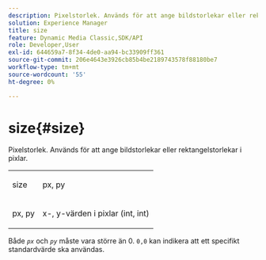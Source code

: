 ```yaml
---
description: Pixelstorlek. Används för att ange bildstorlekar eller rektangelstorlekar i pixlar.
solution: Experience Manager
title: size
feature: Dynamic Media Classic,SDK/API
role: Developer,User
exl-id: 644659a7-8f34-4de0-aa94-bc33909ff361
source-git-commit: 206e4643e3926cb85b4be2189743578f88180be7
workflow-type: tm+mt
source-wordcount: '55'
ht-degree: 0%

---
```


# size{#size}

Pixelstorlek. Används för att ange bildstorlekar eller rektangelstorlekar i pixlar.

<table id="simpletable_06761BED6FF14C2A83745A78B10D3419"> 
 <tr class="strow"> 
  <td class="stentry"> <p><span class="codeph"> <span class="varname"> size</span> </span> </p> </td> 
  <td class="stentry"> <p><span class="codeph"> <span class="varname"> px, py</span> </span> </p></td> 
 </tr> 
 <tr class="strow"> 
  <td class="stentry"> <p><span class="codeph"> <span class="varname"> px, py</span> </span> </p></td> 
  <td class="stentry"> <p>x-, y-värden i pixlar (int, int) </p></td> 
 </tr> 
</table>

Både *`px`* och *`py`* måste vara större än 0. `0,0` kan indikera att ett specifikt standardvärde ska användas.
